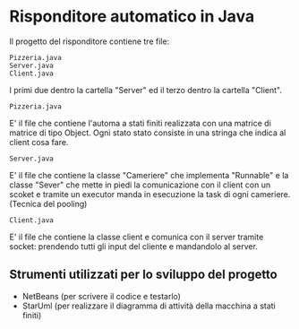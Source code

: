 # Risponditore automatico in Java
Il progetto del risponditore contiene tre file:
```
Pizzeria.java
Server.java
Client.java
```
I primi due dentro la cartella "Server" ed il terzo dentro la cartella "Client".

```
Pizzeria.java
```
E' il file che contiene l'automa a stati finiti realizzata con una matrice di matrice di tipo Object. Ogni stato stato consiste in una stringa che indica al client cosa fare.

```
Server.java
``` 
E' il file che contiene la classe "Cameriere" che implementa "Runnable" e la classe "Sever" che mette in piedi la comunicazione con il client con un scoket e tramite un executor manda in esecuzione la task di ogni cameriere. (Tecnica del pooling)

```
Client.java
```
E' il file che contiene la classe client e comunica con il server tramite socket: prendendo tutti gli input del cliente e mandandolo al server.

## Strumenti utilizzati per lo sviluppo del progetto
- NetBeans (per scrivere il codice e testarlo)
- StarUml (per realizzare il diagramma di attività della macchina a stati finiti)
